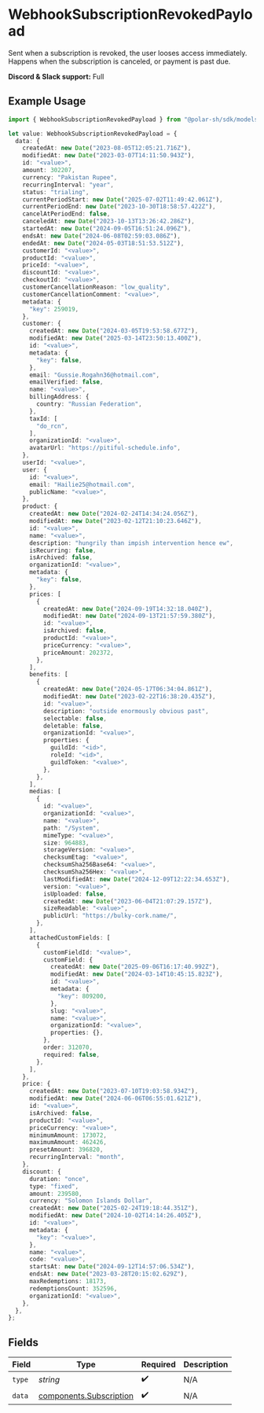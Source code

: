 # WebhookSubscriptionRevokedPayload

Sent when a subscription is revoked, the user looses access immediately.
Happens when the subscription is canceled, or payment is past due.

**Discord & Slack support:** Full

## Example Usage

```typescript
import { WebhookSubscriptionRevokedPayload } from "@polar-sh/sdk/models/components";

let value: WebhookSubscriptionRevokedPayload = {
  data: {
    createdAt: new Date("2023-08-05T12:05:21.716Z"),
    modifiedAt: new Date("2023-03-07T14:11:50.943Z"),
    id: "<value>",
    amount: 302207,
    currency: "Pakistan Rupee",
    recurringInterval: "year",
    status: "trialing",
    currentPeriodStart: new Date("2025-07-02T11:49:42.061Z"),
    currentPeriodEnd: new Date("2023-10-30T18:58:57.422Z"),
    cancelAtPeriodEnd: false,
    canceledAt: new Date("2023-10-13T13:26:42.286Z"),
    startedAt: new Date("2024-09-05T16:51:24.096Z"),
    endsAt: new Date("2024-06-08T02:59:03.086Z"),
    endedAt: new Date("2024-05-03T18:51:53.512Z"),
    customerId: "<value>",
    productId: "<value>",
    priceId: "<value>",
    discountId: "<value>",
    checkoutId: "<value>",
    customerCancellationReason: "low_quality",
    customerCancellationComment: "<value>",
    metadata: {
      "key": 259019,
    },
    customer: {
      createdAt: new Date("2024-03-05T19:53:58.677Z"),
      modifiedAt: new Date("2025-03-14T23:50:13.400Z"),
      id: "<value>",
      metadata: {
        "key": false,
      },
      email: "Gussie.Rogahn36@hotmail.com",
      emailVerified: false,
      name: "<value>",
      billingAddress: {
        country: "Russian Federation",
      },
      taxId: [
        "do_rcn",
      ],
      organizationId: "<value>",
      avatarUrl: "https://pitiful-schedule.info",
    },
    userId: "<value>",
    user: {
      id: "<value>",
      email: "Hailie25@hotmail.com",
      publicName: "<value>",
    },
    product: {
      createdAt: new Date("2024-02-24T14:34:24.056Z"),
      modifiedAt: new Date("2023-02-12T21:10:23.646Z"),
      id: "<value>",
      name: "<value>",
      description: "hungrily than impish intervention hence ew",
      isRecurring: false,
      isArchived: false,
      organizationId: "<value>",
      metadata: {
        "key": false,
      },
      prices: [
        {
          createdAt: new Date("2024-09-19T14:32:18.040Z"),
          modifiedAt: new Date("2024-09-13T21:57:59.380Z"),
          id: "<value>",
          isArchived: false,
          productId: "<value>",
          priceCurrency: "<value>",
          priceAmount: 202372,
        },
      ],
      benefits: [
        {
          createdAt: new Date("2024-05-17T06:34:04.861Z"),
          modifiedAt: new Date("2023-02-22T16:38:20.435Z"),
          id: "<value>",
          description: "outside enormously obvious past",
          selectable: false,
          deletable: false,
          organizationId: "<value>",
          properties: {
            guildId: "<id>",
            roleId: "<id>",
            guildToken: "<value>",
          },
        },
      ],
      medias: [
        {
          id: "<value>",
          organizationId: "<value>",
          name: "<value>",
          path: "/System",
          mimeType: "<value>",
          size: 964883,
          storageVersion: "<value>",
          checksumEtag: "<value>",
          checksumSha256Base64: "<value>",
          checksumSha256Hex: "<value>",
          lastModifiedAt: new Date("2024-12-09T12:22:34.653Z"),
          version: "<value>",
          isUploaded: false,
          createdAt: new Date("2023-06-04T21:07:29.157Z"),
          sizeReadable: "<value>",
          publicUrl: "https://bulky-cork.name/",
        },
      ],
      attachedCustomFields: [
        {
          customFieldId: "<value>",
          customField: {
            createdAt: new Date("2025-09-06T16:17:40.992Z"),
            modifiedAt: new Date("2024-03-14T10:45:15.823Z"),
            id: "<value>",
            metadata: {
              "key": 809200,
            },
            slug: "<value>",
            name: "<value>",
            organizationId: "<value>",
            properties: {},
          },
          order: 312070,
          required: false,
        },
      ],
    },
    price: {
      createdAt: new Date("2023-07-10T19:03:58.934Z"),
      modifiedAt: new Date("2024-06-06T06:55:01.621Z"),
      id: "<value>",
      isArchived: false,
      productId: "<value>",
      priceCurrency: "<value>",
      minimumAmount: 173072,
      maximumAmount: 462426,
      presetAmount: 396820,
      recurringInterval: "month",
    },
    discount: {
      duration: "once",
      type: "fixed",
      amount: 239580,
      currency: "Solomon Islands Dollar",
      createdAt: new Date("2025-02-24T19:18:44.351Z"),
      modifiedAt: new Date("2024-10-02T14:14:26.405Z"),
      id: "<value>",
      metadata: {
        "key": "<value>",
      },
      name: "<value>",
      code: "<value>",
      startsAt: new Date("2024-09-12T14:57:06.534Z"),
      endsAt: new Date("2023-03-28T20:15:02.629Z"),
      maxRedemptions: 18173,
      redemptionsCount: 352596,
      organizationId: "<value>",
    },
  },
};
```

## Fields

| Field                                                              | Type                                                               | Required                                                           | Description                                                        |
| ------------------------------------------------------------------ | ------------------------------------------------------------------ | ------------------------------------------------------------------ | ------------------------------------------------------------------ |
| `type`                                                             | *string*                                                           | :heavy_check_mark:                                                 | N/A                                                                |
| `data`                                                             | [components.Subscription](../../models/components/subscription.md) | :heavy_check_mark:                                                 | N/A                                                                |